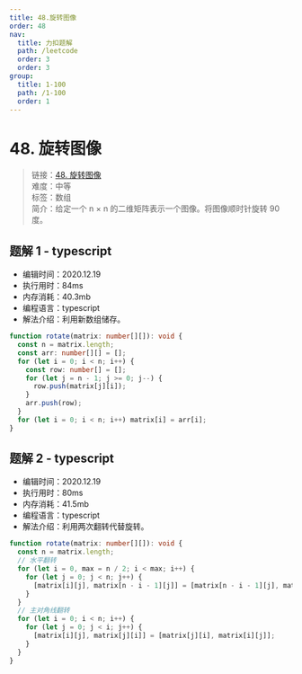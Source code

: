 ```yaml
---
title: 48.旋转图像
order: 48
nav:
  title: 力扣题解
  path: /leetcode
  order: 3
  order: 3
group:
  title: 1-100
  path: /1-100
  order: 1
---
```


# 48. 旋转图像

> 链接：[48. 旋转图像](https://leetcode-cn.com/problems/rotate-image/)  
> 难度：中等  
> 标签：数组  
> 简介：给定一个 n × n 的二维矩阵表示一个图像。将图像顺时针旋转 90 度。

## 题解 1 - typescript

- 编辑时间：2020.12.19
- 执行用时：84ms
- 内存消耗：40.3mb
- 编程语言：typescript
- 解法介绍：利用新数组储存。

```typescript
function rotate(matrix: number[][]): void {
  const n = matrix.length;
  const arr: number[][] = [];
  for (let i = 0; i < n; i++) {
    const row: number[] = [];
    for (let j = n - 1; j >= 0; j--) {
      row.push(matrix[j][i]);
    }
    arr.push(row);
  }
  for (let i = 0; i < n; i++) matrix[i] = arr[i];
}
```

## 题解 2 - typescript

- 编辑时间：2020.12.19
- 执行用时：80ms
- 内存消耗：41.5mb
- 编程语言：typescript
- 解法介绍：利用两次翻转代替旋转。

```typescript
function rotate(matrix: number[][]): void {
  const n = matrix.length;
  // 水平翻转
  for (let i = 0, max = n / 2; i < max; i++) {
    for (let j = 0; j < n; j++) {
      [matrix[i][j], matrix[n - i - 1][j]] = [matrix[n - i - 1][j], matrix[i][j]];
    }
  }
  // 主对角线翻转
  for (let i = 0; i < n; i++) {
    for (let j = 0; j < i; j++) {
      [matrix[i][j], matrix[j][i]] = [matrix[j][i], matrix[i][j]];
    }
  }
}
```
